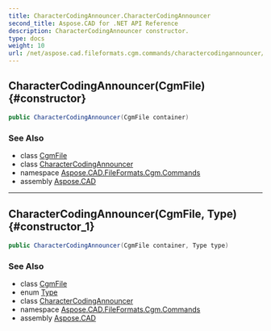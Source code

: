 ```yaml
---
title: CharacterCodingAnnouncer.CharacterCodingAnnouncer
second_title: Aspose.CAD for .NET API Reference
description: CharacterCodingAnnouncer constructor. 
type: docs
weight: 10
url: /net/aspose.cad.fileformats.cgm.commands/charactercodingannouncer/charactercodingannouncer/
---
```

## CharacterCodingAnnouncer(CgmFile) {#constructor}

```csharp
public CharacterCodingAnnouncer(CgmFile container)
```

### See Also

* class [CgmFile](../../../aspose.cad.fileformats.cgm/cgmfile/)
* class [CharacterCodingAnnouncer](../)
* namespace [Aspose.CAD.FileFormats.Cgm.Commands](../../charactercodingannouncer/)
* assembly [Aspose.CAD](../../../)

---

## CharacterCodingAnnouncer(CgmFile, Type) {#constructor_1}

```csharp
public CharacterCodingAnnouncer(CgmFile container, Type type)
```

### See Also

* class [CgmFile](../../../aspose.cad.fileformats.cgm/cgmfile/)
* enum [Type](../../charactercodingannouncer.type/)
* class [CharacterCodingAnnouncer](../)
* namespace [Aspose.CAD.FileFormats.Cgm.Commands](../../charactercodingannouncer/)
* assembly [Aspose.CAD](../../../)


